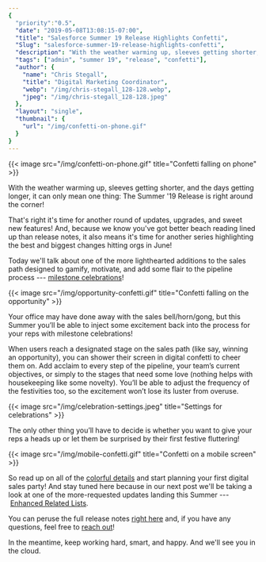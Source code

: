 ```yaml
---
{
  "priority":"0.5",
  "date": "2019-05-08T13:08:15-07:00",
  "title": "Salesforce Summer 19 Release Highlights Confetti",
  "Slug": "salesforce-summer-19-release-highlights-confetti",
  "description": "With the weather warming up, sleeves getting shorter, and the days getting longer, it can only mean one thing: The Summer ’19 Release is right around the corner!",
  "tags": ["admin", "summer 19", "release", "confetti"],
  "author": {
    "name": "Chris Stegall",
    "title": "Digital Marketing Coordinator",
    "webp": "/img/chris-stegall_128-128.webp",
    "jpeg": "/img/chris-stegall_128-128.jpeg"
  },
  "layout": "single",
  "thumbnail": {
    "url": "/img/confetti-on-phone.gif"
  }
}
---
```



{{< image src="/img/confetti-on-phone.gif" title="Confetti falling on phone" >}}

With the weather warming up, sleeves getting shorter, and the days getting longer, it can only mean one thing: The Summer '19 Release is right around the corner!

That's right it's time for another round of updates, upgrades, and sweet new features! And, because we know you've got better beach reading lined up than release notes, it also means it's time for another series highlighting the best and biggest changes hitting orgs in June!

Today we'll talk about one of the more lighthearted additions to the sales path designed to gamify, motivate, and add some flair to the pipeline process --- [milestone celebrations](https://releasenotes.docs.salesforce.com/en-us/summer19/release-notes/rn_mobile_s1_newfeat_path_celebration.htm)!

{{< image src="/img/opportunity-confetti.gif" title="Confetti falling on the opportunity" >}}

Your office may have done away with the sales bell/horn/gong, but this Summer you’ll be able to inject some excitement back into the process for your reps with milestone celebrations!

When users reach a designated stage on the sales path (like say, winning an opportunity), you can shower their screen in digital confetti to cheer them on. Add acclaim to every step of the pipeline, your team’s current objectives, or simply to the stages that need some love (nothing helps with housekeeping like some novelty). You’ll be able to adjust the frequency of the festivities too, so the excitement won’t lose its luster from overuse.

{{< image src="/img/celebration-settings.jpeg" title="Settings for celebrations" >}}

The only other thing you’ll have to decide is whether you want to give your reps a heads up or let them be surprised by their first festive fluttering!

{{< image src="/img/mobile-confetti.gif" title="Confetti on a mobile screen" >}}

So read up on all of the [colorful details](https://releasenotes.docs.salesforce.com/en-us/summer19/release-notes/rn_mobile_s1_newfeat_path_celebration.htm) and start planning your first digital sales party! And stay tuned here because in our next post we'll be taking a look at one of the more-requested updates landing this Summer --- [Enhanced Related Lists](https://releasenotes.docs.salesforce.com/en-us/summer19/release-notes/rn_lex_enhanced_related_lists.htm).

You can peruse the full release notes [right here](https://releasenotes.docs.salesforce.com/en-us/summer19/release-notes/salesforce_release_notes.htm) and, if you have any questions, feel free to [reach out](https://www.mkpartners.com/article/contact/contact)!

In the meantime, keep working hard, smart, and happy. And we'll see you in the cloud.
